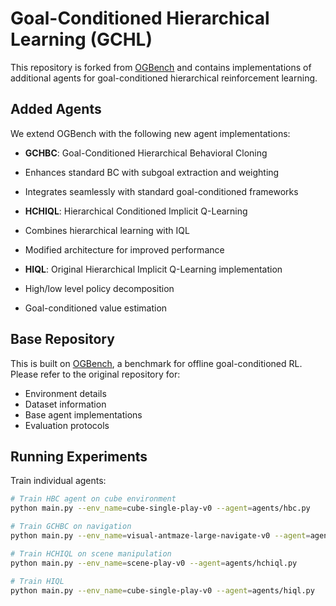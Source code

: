 # Goal-Conditioned Hierarchical Learning (GCHL)

This repository is forked from [OGBench](https://github.com/seohongpark/ogbench) and contains implementations of additional agents for goal-conditioned hierarchical reinforcement learning.

## Added Agents
We extend OGBench with the following new agent implementations:

- **GCHBC**: Goal-Conditioned Hierarchical Behavioral Cloning
 - Enhances standard BC with subgoal extraction and weighting
 - Integrates seamlessly with standard goal-conditioned frameworks

- **HCHIQL**: Hierarchical Conditioned Implicit Q-Learning 
 - Combines hierarchical learning with IQL
 - Modified architecture for improved performance

- **HIQL**: Original Hierarchical Implicit Q-Learning implementation
 - High/low level policy decomposition
 - Goal-conditioned value estimation

## Base Repository
This is built on [OGBench](https://github.com/seohongpark/ogbench), a benchmark for offline goal-conditioned RL. Please refer to the original repository for:
- Environment details
- Dataset information
- Base agent implementations 
- Evaluation protocols

## Running Experiments

Train individual agents:
```bash
# Train HBC agent on cube environment
python main.py --env_name=cube-single-play-v0 --agent=agents/hbc.py

# Train GCHBC on navigation
python main.py --env_name=visual-antmaze-large-navigate-v0 --agent=agents/gchbc.py 

# Train HCHIQL on scene manipulation
python main.py --env_name=scene-play-v0 --agent=agents/hchiql.py

# Train HIQL
python main.py --env_name=cube-single-play-v0 --agent=agents/hiql.py